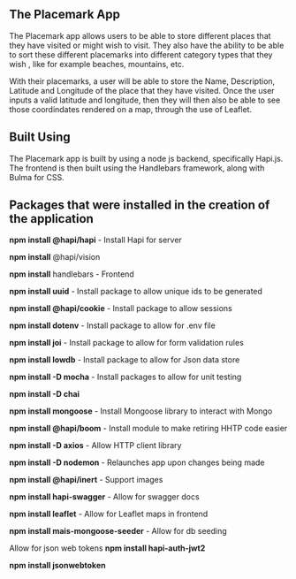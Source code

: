 ## The Placemark App
The Placemark app allows users to be able to store different places that they have visited or might wish to visit.
They also have the ability to be able to sort these different placemarks into different category types that they wish
, like for example beaches, mountains, etc.

With their placemarks, a user will be able to store the Name, Description, Latitude and Longitude of the place that 
they have visited. Once the user inputs a valid latitude and longitude, then they will then also be able to see those
coordindates rendered on a map, through the use of Leaflet.

## Built Using
The Placemark app is built by using a node js backend, specifically Hapi.js. The frontend is then built using the 
Handlebars framework, along with Bulma for CSS.

## Packages that were installed in the creation of the application

**npm install @hapi/hapi** - Install Hapi for server

**npm install** @hapi/vision

**npm install** handlebars - Frontend

**npm install uuid** - Install package to allow unique ids to be generated

**npm install @hapi/cookie** - Install package to allow sessions

**npm install dotenv** - Install package to allow for .env file

**npm install joi** - Install package to allow for form validation rules

**npm install lowdb** - Install package to allow for Json data store


**npm install -D mocha** - Install packages to allow for unit testing

**npm install -D chai**

**npm install mongoose** - Install Mongoose library to interact with Mongo

**npm install @hapi/boom** - Install module to make retiring HHTP code easier

**npm install -D axios** - Allow HTTP client library

**npm install -D nodemon** - Relaunches app upon changes being made

**npm install @hapi/inert** - Support images

**npm install hapi-swagger** - Allow for swagger docs

**npm install leaflet** - Allow for Leaflet maps in frontend

**npm install mais-mongoose-seeder** - Allow for db seeding

Allow for json web tokens
**npm install hapi-auth-jwt2**

**npm install jsonwebtoken**







